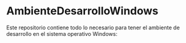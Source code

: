 # AmbienteDesarrolloWindows
Este repositorio contiene todo lo necesario para tener el ambiente de desarrollo en el sistema operativo Windows: 
